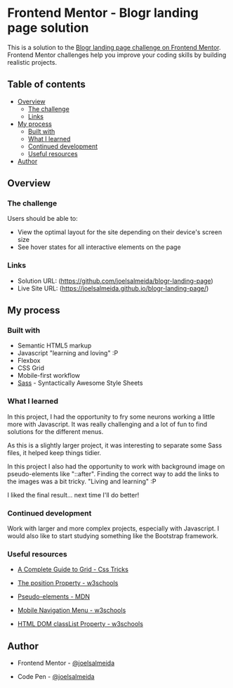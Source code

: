 # Frontend Mentor - Blogr landing page solution

This is a solution to the [Blogr landing page challenge on Frontend Mentor](https://www.frontendmentor.io/challenges/blogr-landing-page-EX2RLAApP). Frontend Mentor challenges help you improve your coding skills by building realistic projects. 

## Table of contents

- [Overview](#overview)
  - [The challenge](#the-challenge)
  - [Links](#links)
- [My process](#my-process)
  - [Built with](#built-with)
  - [What I learned](#what-i-learned)
  - [Continued development](#continued-development)
  - [Useful resources](#useful-resources)
- [Author](#author)

## Overview

### The challenge

Users should be able to:

- View the optimal layout for the site depending on their device's screen size
- See hover states for all interactive elements on the page

### Links

- Solution URL: (https://github.com/joelsalmeida/blogr-landing-page)
- Live Site URL: (https://joelsalmeida.github.io/blogr-landing-page/)

## My process

### Built with

- Semantic HTML5 markup
- Javascript "learning and loving" :P
- Flexbox
- CSS Grid
- Mobile-first workflow
- [Sass](https://sass-lang.com/) - Syntactically Awesome Style Sheets

### What I learned

In this project, I had the opportunity to fry some neurons working a little more with Javascript. It was really challenging and a lot of fun to find solutions for the different menus.

As this is a slightly larger project, it was interesting to separate some Sass files, it helped keep things tidier.

In this project I also had the opportunity to work with background image on pseudo-elements like "::after". Finding the correct way to add the links to the images was a bit tricky. "Living and learning" :P

I liked the final result... next time I'll do better!

### Continued development

Work with larger and more complex projects, especially with Javascript. I would also like to start studying something like the Bootstrap framework.

### Useful resources

- [A Complete Guide to Grid - Css Tricks](https://css-tricks.com/snippets/css/complete-guide-grid/)

- [The position Property - w3schools](https://www.w3schools.com/css/css_positioning.asp)

- [Pseudo-elements - MDN](https://developer.mozilla.org/en-US/docs/Web/CSS/Pseudo-elements)

- [Mobile Navigation Menu - w3schools](https://www.w3schools.com/howto/howto_js_mobile_navbar.asp)

- [HTML DOM classList Property - w3schools](https://www.w3schools.com/jsref/prop_element_classlist.asp)

## Author

- Frontend Mentor - [@joelsalmeida](https://www.frontendmentor.io/profile/joelsalmeida)

- Code Pen - [@joelsalmeida](https://codepen.io/joelsalmeida)